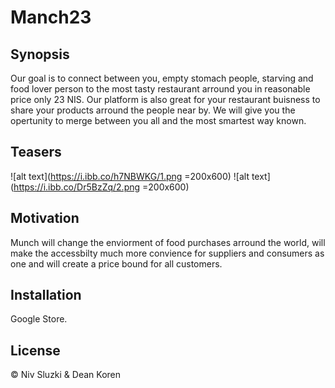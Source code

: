 # Manch23
## Synopsis

Our goal is to connect between you, empty stomach people, starving and food lover person to the most tasty restaurant arround you in reasonable price only 23 NIS.
Our platform is also great for your restaurant buisness to share your products arround the people near by.
We will give you the opertunity to merge between you all and the most smartest way known.

## Teasers

![alt text](https://i.ibb.co/h7NBWKG/1.png =200x600)
![alt text](https://i.ibb.co/Dr5BzZq/2.png =200x600)



## Motivation

Munch will change the enviorment of food purchases arround the world, will make the accessbilty much more convience for suppliers and consumers as one and will create a price bound for all customers.

## Installation

Google Store.


## License

© Niv Sluzki & Dean Koren 
